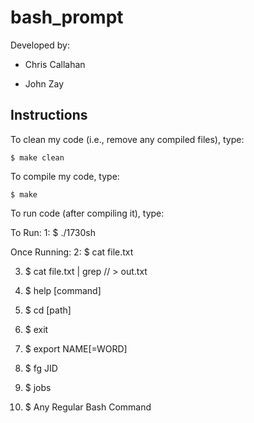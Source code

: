 # bash_prompt

Developed by: 

- Chris Callahan

- John Zay

## Instructions

To clean my code (i.e., remove any compiled files), type:

```
$ make clean
```

To compile my code, type:

```
$ make
```

To run code (after compiling it), type:

To Run:
1: $ ./1730sh

Once Running:
2: $ cat file.txt

3. $ cat file.txt | grep // > out.txt

4. $ help [command]

5. $ cd [path]

6. $ exit

7. $ export NAME[=WORD]

8. $ fg JID

9. $ jobs

10. $ Any Regular Bash Command
